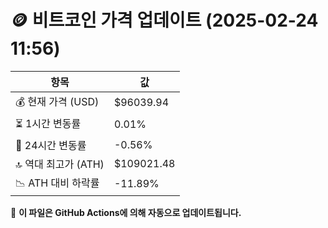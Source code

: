 # 🪙 비트코인 가격 업데이트 (2025-02-24 11:56)

| 항목                | 값 |
|--------------------|----------------|
| 💰 현재 가격 (USD) | $96039.94 |
| ⏳ 1시간 변동률    | 0.01% |
| 📆 24시간 변동률   | -0.56% |
| 🔝 역대 최고가 (ATH) | $109021.48 |
| 📉 ATH 대비 하락률 | -11.89% |

🔄 **이 파일은 GitHub Actions에 의해 자동으로 업데이트됩니다.**

